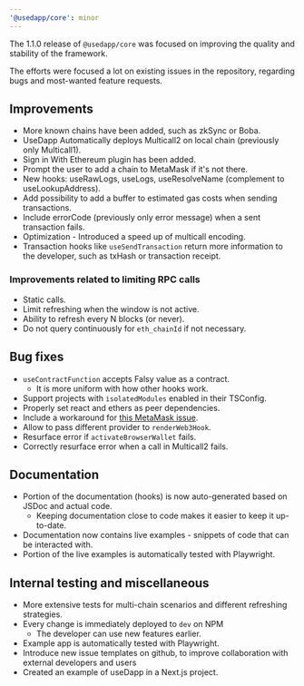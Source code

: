 ```yaml
---
'@usedapp/core': minor
---
```


The 1.1.0 release of `@usedapp/core` was focused on improving the quality and stability of the framework.

The efforts were focused a lot on existing issues in the repository, regarding bugs and most-wanted feature requests.

## Improvements

- More known chains have been added, such as zkSync or Boba.
- UseDapp Automatically deploys Multicall2 on local chain (previously only Multicall1).
- Sign in With Ethereum plugin has been added.
- Prompt the user to add a chain to MetaMask if it's not there.
- New hooks: useRawLogs, useLogs, useResolveName (complement to useLookupAddress).
- Add possibility to add a buffer to estimated gas costs when sending transactions.
- Include errorCode (previously only error message) when a sent transaction fails.
- Optimization - Introduced a speed up of multicall encoding.
- Transaction hooks like `useSendTransaction` return more information to the developer, such as txHash or transaction receipt.

### Improvements related to limiting RPC calls

- Static calls.
- Limit refreshing when the window is not active.
- Ability to refresh every N blocks (or never).
- Do not query continuously for `eth_chainId` if not necessary.

## Bug fixes

- `useContractFunction` accepts Falsy value as a contract.
  - It is more uniform with how other hooks work.
- Support projects with `isolatedModules` enabled in their TSConfig.
- Properly set react and ethers as peer dependencies.
- Include a workaround for [this MetaMask issue](https://github.com/MetaMask/metamask-extension/issues/13375).
- Allow to pass different provider to `renderWeb3Hook`.
- Resurface error if `activateBrowserWallet` fails.
- Correctly resurface error when a call in Multicall2 fails.

## Documentation

- Portion of the documentation (hooks) is now auto-generated based on JSDoc and actual code.
  - Keeping documentation close to code makes it easier to keep it up-to-date.
- Documentation now contains live examples - snippets of code that can be interacted with.
- Portion of the live examples is automatically tested with Playwright.

## Internal testing and miscellaneous

- More extensive tests for multi-chain scenarios and different refreshing strategies.
- Every change is immediately deployed to `dev` on NPM
  - The developer can use new features earlier.
- Example app is automatically tested with Playwright.
- Introduce new issue templates on github, to improve collaboration with external developers and users
- Created an example of useDapp in a Next.js project.
